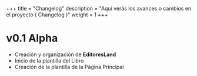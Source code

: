 +++
title = "Changelog"
description = "Aquí verás los avances o cambios en el proyecto ( Changelog )"
weight = 1
+++

# v0.1 Alpha

- Creación y organización de **EditoresLand**
- Inicio de la plantilla del Libro
- Creación de la plantilla de la Página Principal
